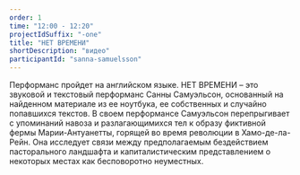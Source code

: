 ```yaml
---
order: 1
time: "12:00 - 12:20"
projectIdSuffix: "-one"
title: "НЕТ ВРЕМЕНИ"
shortDescription: "видео"
participantId: "sanna-samuelsson"
---
```


Перформанс пройдет на английском языке. НЕТ ВРЕМЕНИ – это звуковой и текстовый перформанс Санны Самуэльсон, основанный на найденном материале из ее ноутбука, ее собственных и случайно попавшихся текстов. В своем перформансе Самуэльсон перепрыгивает с упоминаний навоза и разлагающимихся тел к образу фиктивной фермы Марии-Антуанетты, горящей во время революции в Хамо-де-ла-Рейн. Она исследует связи между предполагаемым бездействием пасторального ландшафта и капиталистическим представлением о некоторых местах как бесповоротно неуместных. 
